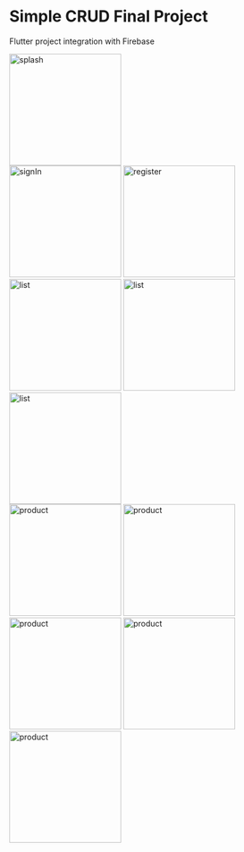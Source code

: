 # Simple CRUD Final Project
Flutter project integration with Firebase


<div align="left">
    <picture>
        <img alt="splash" src="https://github.com/luxamrown/luxamrown/assets/63460549/b69187a9-f47c-4ad8-a12f-9466392050df" width="200" />
    </picture>
</div>
<div align="left">
    <picture>
        <img alt="signIn" src="https://github.com/luxamrown/luxamrown/assets/63460549/a78ca0e3-9731-4862-9c37-a175b392aa7b" width="200" />
    </picture>
    <picture>
        <img alt="register" src="https://github.com/luxamrown/luxamrown/assets/63460549/69c4672a-f77c-4d70-b976-64e28ef5d2fc" width="200" />
    </picture>
</div>
<div align="left">
    <picture>
        <img alt="list" src="https://github.com/luxamrown/luxamrown/assets/63460549/36884c18-9a77-473a-b232-4065bae884a0" width="200" />
    </picture>
    <picture>
        <img alt="list" src="https://github.com/luxamrown/luxamrown/assets/63460549/bec466d3-aa70-477d-af9c-738ba4d61d80" width="200" />
    </picture>
    <picture>
        <img alt="list" src="https://github.com/luxamrown/luxamrown/assets/63460549/9f52f301-bc0d-49c3-aa61-f095151961be" width="200" />
    </picture>
</div>
<div align="left">
    <picture>
        <img alt="product" src="https://github.com/luxamrown/luxamrown/assets/63460549/c464b206-d319-4cf8-aa8f-4011d5d9d45e" width="200" />
    </picture>
    <picture>
        <img alt="product" src="https://github.com/luxamrown/luxamrown/assets/63460549/8fd660d2-e6bd-41c4-88b7-fa94a3d46d85" width="200" />
    </picture>
</div>
<div align="left">
    <picture>
        <img alt="product" src="https://github.com/luxamrown/luxamrown/assets/63460549/c464b206-d319-4cf8-aa8f-4011d5d9d45e" width="200" />
    </picture>
    <picture>
        <img alt="product" src="https://github.com/luxamrown/luxamrown/assets/63460549/8fd660d2-e6bd-41c4-88b7-fa94a3d46d85" width="200" />
    </picture>
</div>
<div align="left">
    <picture>
        <img alt="product" src="https://github.com/luxamrown/luxamrown/assets/63460549/381accd2-868f-40f8-99a6-ed6a1b189880" width="200" />
    </picture>
</div>

